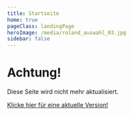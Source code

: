```yaml
---
title: Startseite
home: true
pageClass: landingPage
heroImage: /media/roland_auswahl_03.jpg
sidebar: false
---
```


<h1>Achtung!</h1>

<p>Diese Seite wird nicht mehr aktualisiert.</p>

<p>
<a href="https://karate-witten-v3.netlify.app/">Klicke hier für eine aktuelle Version!</a>
</p>
